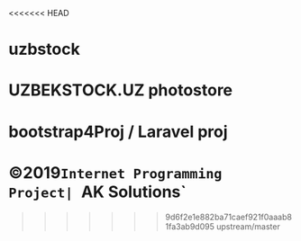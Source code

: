 <<<<<<< HEAD
# uzbstock
UZBEKSTOCK.UZ photostore
=======
# bootstrap4Proj / Laravel proj

# ©2019`Internet Programming Project| `AK Solutions`
>>>>>>> 9d6f2e1e882ba71caef921f0aaab81fa3ab9d095
>>>>>>> upstream/master
